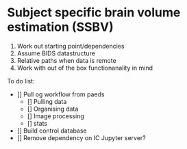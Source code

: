 # Subject specific brain volume estimation (SSBV)

1. Work out starting point/dependencies
2. Assume BIDS datastructure 
3. Relative paths when data is remote
4. Work with out of the box functionanality in mind

To do list:
- [] Pull og workflow from paeds  
   - [] Pulling data  
   - [] Organising data  
   - [] Image processing  
   - [] stats  
- [] Build control database  
- [] Remove dependency on IC Jupyter server?  
